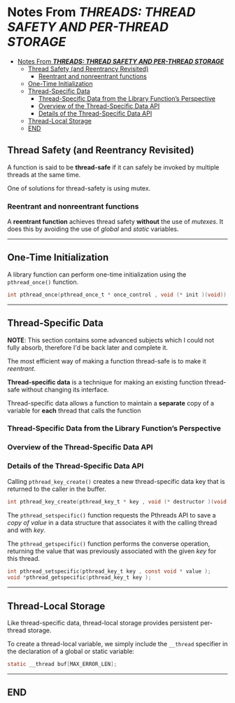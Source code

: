# Notes From ***THREADS: THREAD SAFETY AND PER-THREAD STORAGE***

- [Notes From ***THREADS: THREAD SAFETY AND PER-THREAD STORAGE***](#notes-from-threads-thread-safety-and-per-thread-storage)
  - [Thread Safety (and Reentrancy Revisited)](#thread-safety-and-reentrancy-revisited)
    - [Reentrant and nonreentrant functions](#reentrant-and-nonreentrant-functions)
  - [One-Time Initialization](#one-time-initialization)
  - [Thread-Specific Data](#thread-specific-data)
    - [Thread-Specific Data from the Library Function’s Perspective](#thread-specific-data-from-the-library-functions-perspective)
    - [Overview of the Thread-Specific Data API](#overview-of-the-thread-specific-data-api)
    - [Details of the Thread-Specific Data API](#details-of-the-thread-specific-data-api)
  - [Thread-Local Storage](#thread-local-storage)
  - [END](#end)

## Thread Safety (and Reentrancy Revisited)

A function is said to be **thread-safe** if it can safely be invoked by multiple threads at the same time.

One of solutions for thread-safety is using mutex.

### Reentrant and nonreentrant functions

A **reentrant function** achieves thread safety **without** the use of *mutexes*. It does this by avoiding the use of *global* and *static* variables.

---

## One-Time Initialization

A library function can perform one-time initialization using the `pthread_once()` function.

```c
int pthread_once(pthread_once_t * once_control , void (* init )(void));
```

---

## Thread-Specific Data

**NOTE**: This section contains some advanced subjects which I could not fully absorb, therefore I'd be back later and complete it.

The most efficient way of making a function thread-safe is to make it *reentrant*.

**Thread-specific data** is a technique for making an existing function thread-safe without changing its interface.

Thread-specific data allows a function to maintain a **separate** copy of a variable for **each** thread that calls the function

### Thread-Specific Data from the Library Function’s Perspective

### Overview of the Thread-Specific Data API

### Details of the Thread-Specific Data API

Calling `pthread_key_create()` creates a new thread-specific data key that is returned to the caller in the buffer.

```c
int pthread_key_create(pthread_key_t * key , void (* destructor )(void *));
```

The `pthread_setspecific()` function requests the Pthreads API to save a *copy of value* in a data structure that associates it with the calling thread and with *key*.

The `pthread_getspecific()` function performs the converse operation, returning the value that was previously associated with the given *key* for this thread.

```c
int pthread_setspecific(pthread_key_t key , const void * value );
void *pthread_getspecific(pthread_key_t key );
```

---

## Thread-Local Storage

Like thread-specific data, thread-local storage provides persistent per-thread storage.

To create a thread-local variable, we simply include the `__thread` specifier in the declaration of a global or static variable:

```c
static __thread buf[MAX_ERROR_LEN];
```

---

## END
